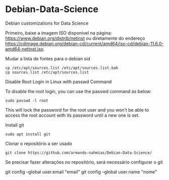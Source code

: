 # Debian-Data-Science
Debian customizations for Data Science

Primeiro, baixe a imagem ISO disponível na página: <https://www.debian.org/distrib/netinst> ou diretamente do endereço <https://cdimage.debian.org/debian-cd/current/amd64/iso-cd/debian-11.6.0-amd64-netinst.iso>.

Mudar a lista de fontes para o debian sid

    cp /etc/apt/sources.list /etc/apt/sources.list.bak
    cp sources.list /etc/apt/sources.list 


Disable Root Login in Linux with passwd Command

To disable the root login, you can use the passwd command as below:

    sudo passwd -l root

This will lock the password for the root user and you won’t be able to access the root account with its password until a new one is set.

Install git

    sudo apt install git


Clonar o repositório a ser usado

    git clone https://github.com/armando-nahmias/Debian-Data-Science/

Se precisar fazer alterações no repositório, será necessário configurar o git

git config –global user.email "email"
git config –global user.name "nome"


